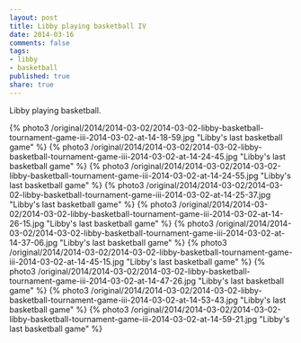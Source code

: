 ```yaml
---
layout: post
title: Libby playing basketball IV
date: 2014-03-16
comments: false
tags:
- libby
- basketball
published: true
share: true
---
```

Libby playing basketball.

{% photo3 /original/2014/2014-03-02/2014-03-02-libby-basketball-tournament-game-iii-2014-03-02-at-14-18-59.jpg "Libby's last basketball game" %}
{% photo3 /original/2014/2014-03-02/2014-03-02-libby-basketball-tournament-game-iii-2014-03-02-at-14-24-45.jpg "Libby's last basketball game" %}
{% photo3 /original/2014/2014-03-02/2014-03-02-libby-basketball-tournament-game-iii-2014-03-02-at-14-24-55.jpg "Libby's last basketball game" %}
{% photo3 /original/2014/2014-03-02/2014-03-02-libby-basketball-tournament-game-iii-2014-03-02-at-14-25-37.jpg "Libby's last basketball game" %}
{% photo3 /original/2014/2014-03-02/2014-03-02-libby-basketball-tournament-game-iii-2014-03-02-at-14-26-15.jpg "Libby's last basketball game" %}
{% photo3 /original/2014/2014-03-02/2014-03-02-libby-basketball-tournament-game-iii-2014-03-02-at-14-37-06.jpg "Libby's last basketball game" %}
{% photo3 /original/2014/2014-03-02/2014-03-02-libby-basketball-tournament-game-iii-2014-03-02-at-14-45-15.jpg "Libby's last basketball game" %}
{% photo3 /original/2014/2014-03-02/2014-03-02-libby-basketball-tournament-game-iii-2014-03-02-at-14-47-26.jpg "Libby's last basketball game" %}
{% photo3 /original/2014/2014-03-02/2014-03-02-libby-basketball-tournament-game-iii-2014-03-02-at-14-53-43.jpg "Libby's last basketball game" %}
{% photo3 /original/2014/2014-03-02/2014-03-02-libby-basketball-tournament-game-iii-2014-03-02-at-14-59-21.jpg "Libby's last basketball game" %}
